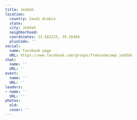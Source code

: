 ```yaml
---
title: Jeddah
location:
  country: Saudi Arabia
  state: 
  city: Jeddah
  neighborhood: 
  coordinates: 21.582225, 39.16404
  plusCode: ''
social:
  name: Facebook page
  URL: https://www.facebook.com/groups/freecodecamp.jeddah
chat:
  name: ''
  URL: ''
event:
  name: ''
  URL: ''
leaders:
- name: ''
  URL: ''
photos:
  old: 
  cover: ''
---
```

